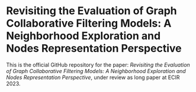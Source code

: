 # Revisiting the Evaluation of Graph Collaborative Filtering Models: A Neighborhood Exploration and Nodes Representation Perspective

This is the official GitHub repository for the paper: _Revisiting the Evaluation of Graph Collaborative Filtering Models: A Neighborhood Exploration and Nodes Representation Perspective_, under review as long paper at ECIR 2023.
